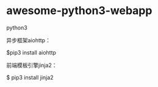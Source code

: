 # awesome-python3-webapp

python3 


异步框架aiohttp：

$pip3 install aiohttp

前端模板引擎jinja2：

$ pip3 install jinja2